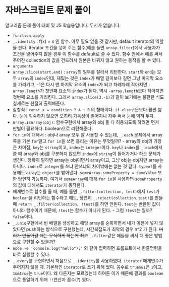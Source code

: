 # 자바스크립트 문제 풀이

알고리즘 문제 풀이 대비 및 JS 학습용입니다. 두서가 없습니다.

- `function.apply`
- `_.identity` : f(x) = x 인 함수. 아무 필요 없을 것 같지만, default iterator의 역할을 한다. Iterator 조건을 넣어 주는 함수(예를 들면 `array.filter`)에서 사용자가 조건을 넣어주지 않을 경우 이 함수를 default로 쓸 수 있다. 함수 안에서 얘를 써서 주어진 collection의 값을 건드려서 원본은 바뀌지 않고 원하는 동작을 할 수 있다.
- `arguments`
- `array.slice(start,end)` : `array`의 일부를 잘라서 리턴한다. `start`와 `end`는 모두 `array`의 `index`인데, 재밌는 것은 `index`가 배열 길이보다 길면 그냥 마지막 요소를 가리키고, -1은 다시 맨 마지막 요소의 `index`가 되고 차례차례 작아지면 `-array.length`가 첫번째 요소의 `index`가 된다. 역시 `-array.length`보다 작아지면 첫번째 요소를 가리킨다. 그래서 `array.slice(3,-1)`과 같이 보기에는 불편한 식도 실제로는 친절히 출력해준다.
- 삼항식 : `const x = condition ? A : B` 의 형태이다. `if else`구문보다 훨씬 짧다. 눈에 익숙하지 않으면 오히려 가독성이 떨어지니 자주 써서 눈에 익혀 두자.
- `Array.isArray(obj)`: 함수구현에서 array와 obj 둘 다 허용되도록 하려면 먼저 판별이 필요하다. boolean으로 리턴해준다.
- `for in`에 대해서 : obj나 array 모두 잘 사용할 수 있는데, `_.each` 문제에서 array쪽을 기본 `for`말고 `for in`을 쓰면 틀리는 이유는 무엇일까? - array와 obj의 가장 큰 차이점, `key`는 `string`이고, `index`는 `integer`이다. `key`나 `index`를 `_.each`에서 쓸 때 array와 obj를 구분하지 않으면 `index`에 `string`이 들어가거나 하는 문제가 생긴다. 정확히 말하면 array는 obj이면서 array이고, 그냥 obj는 obj지만 array는 아니다. `index`로 `integer`를 쓰냐 안쓰냐의 차이밖에는 없는 것 같다. `typeof`를 사용해도 array는 `object`를 뱉어낸다. `someArray.someProperty = someValue` 또한 당연히 가능하다. 여기서 `someArray`에 대해 `for in`을 사용하면 `someProperty`의 값에 대해서도 `iterator`가 동작한다.
- 매개변수로 함수를 줄 때, 예를 들면 `_.filter(collection, test)`에서 `test`가 `boolean`을 리턴하는 함수라고 해도, 당연히 `_.reject(collection,test)`를 만들때 `return _.filter(collection, !test)`를 하면 안된다. `test`는 반환된 값이 아니라 함수이기 때문에, `!test`는 함수가 아니게 된다. - 그럼 `!test`는 뭘까? `false`이다.
- `_.uniq`구현에서 빈 배열을 생성하고 해당 array를 순회하면서 내가 이전에 넣지 않았다면 push하는 방식으로 구현했는데, 시간복잡도가 최악의 경우 n^2 가 된다. ~~머리가 안돌아갈 때는 무식하게 하는게 최고~~ `_.filter`같은 애들을 써서 더 좋은 방법으로 구현할 수 있을까?
- `node -e 'console.log("hello");'` 와 같이 입력하면 프롬프트에서 한줄명령을 바로 실행할 수 있다.
- `_.every`를 구현하면서 처음으로 `_.identity`를 사용하였다. `iterator` 매개변수가 주어지지 않을 때, 기본적인 `iterator`로 쓰기 위해 썼다. 꼼수로 `true&&1`은 `1`이고, `1&&true`는 `true`이다. 왜 다른지는 모르겠는데 하여튼 이거 때문에 결과를 `boolean`으로 통일하기 위해 `!!`연산자 꼼수(?) 썼다.

